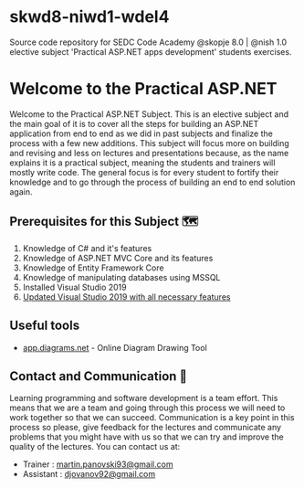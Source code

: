 # skwd8-niwd1-wdel4

Source code repository for SEDC Code Academy @skopje 8.0 | @nish 1.0 elective subject 'Practical ASP.NET apps development' students exercises.

# Welcome to the Practical ASP.NET

Welcome to the Practical ASP.NET Subject. This is an elective subject and the main goal of it is to cover all the steps for building an ASP.NET application from end to end as we did in past subjects and finalize the process with a few new additions. This subject will focus more on building and revising and less on lectures and presentations because, as the name explains it is a practical subject, meaning the students and trainers will mostly write code. The general focus is for every student to fortify their knowledge and to go through the process of building an end to end solution again.

## Prerequisites for this Subject 🗺

1. Knowledge of C# and it's features
2. Knowledge of ASP.NET MVC Core and its features
3. Knowledge of Entity Framework Core
4. Knowledge of manipulating databases using MSSQL
5. Installed Visual Studio 2019
6. [Updated Visual Studio 2019 with all necessary features](https://github.com/sedc-codecademy/skwd8-08-aspnetmvc/blob/master/UpdateVisualStudio.md)

## Useful tools

- [app.diagrams.net](https://app.diagrams.net/) - Online Diagram Drawing Tool

## Contact and Communication 📢

Learning programming and software development is a team effort. This means that we are a team and going through this process we will need to work together so that we can succeed. Communication is a key point in this process so please, give feedback for the lectures and communicate any problems that you might have with us so that we can try and improve the quality of the lectures. You can contact us at:

- Trainer : martin.panovski93@gmail.com
- Assistant : djovanov92@gmail.com
